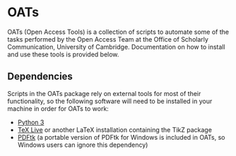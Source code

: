 # OATs

OATs (Open Access Tools) is a collection of scripts to automate some of the tasks performed by the Open Access Team at the Office of Scholarly Communication, University of Cambridge. Documentation on how to install and use these tools is provided below.

## Dependencies

Scripts in the OATs package rely on external tools for most of their functionality, so the following software will need to be installed in your machine in order for OATs to work:

* [Python 3](https://www.python.org)
* [TeX Live](https://www.tug.org/texlive) or another LaTeX installation containing the TikZ package
* [PDFtk](https://www.pdflabs.com/tools/pdftk-the-pdf-toolkit) (a portable version of PDFtk for Windows is included in OATs, so Windows users can ignore this dependency)
